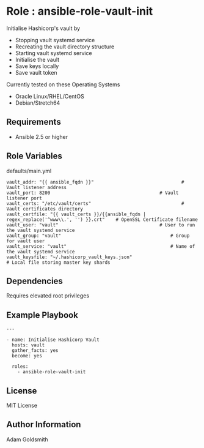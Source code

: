 Role : ansible-role-vault-init
==============================

Initialise Hashicorp's vault by
* Stopping vault systemd service
* Recreating the vault directory structure
* Starting vault systemd service
* Initialise the vault
* Save keys locally
* Save vault token

Currently tested on these Operating Systems
* Oracle Linux/RHEL/CentOS
* Debian/Stretch64

Requirements
------------

* Ansible 2.5 or higher

Role Variables
--------------

defaults/main.yml
```
vault_addr: "{{ ansible_fqdn }}"								# Vault listener address
vault_port: 8200										# Vault listener port
vault_certs: "/etc/vault/certs"									# Vault certificates directory
vault_certfile: "{{ vault_certs }}/{{ansible_fqdn | regex_replace('^www\\.', '') }}.crt"	# OpenSSL Certificate filename
vault_user: "vault"										# User to run the vault systemd service
vault_group: "vault"										# Group for vault user
vault_service: "vault"										# Name of the vault systemd service
vault_keysfile: "~/.hashicorp_vault_keys.json"							# Local file storing master key shards
```

Dependencies
------------

Requires elevated root privileges

Example Playbook
----------------

```
---

- name: Initialise Hashicorp Vault
  hosts: vault
  gather_facts: yes
  become: yes

  roles:
    - ansible-role-vault-init
```

License
-------

MIT License

Author Information
------------------

Adam Goldsmith

